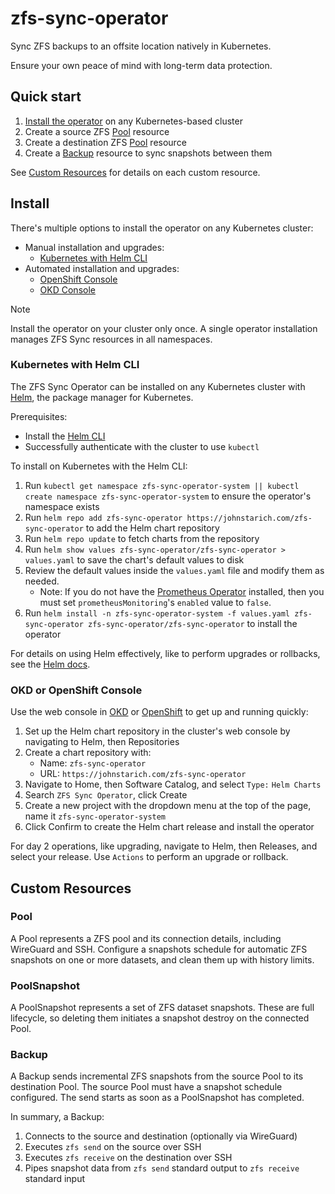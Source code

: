 # zfs-sync-operator
Sync ZFS backups to an offsite location natively in Kubernetes.

Ensure your own peace of mind with long-term data protection.

## Quick start

1. [Install the operator](#install) on any Kubernetes-based cluster
1. Create a source ZFS [Pool](#pool) resource
2. Create a destination ZFS [Pool](#pool) resource
3. Create a [Backup](#backup) resource to sync snapshots between them

See [Custom Resources](#custom-resources) for details on each custom resource.

## Install

There's multiple options to install the operator on any Kubernetes cluster:

* Manual installation and upgrades:
    - [Kubernetes with Helm CLI](#kubernetes-with-helm-cli)
* Automated installation and upgrades:
    - [OpenShift Console](#okd-or-openshift-console)
    - [OKD Console](#okd-or-openshift-console)

> [!NOTE]
> Install the operator on your cluster only once.
> A single operator installation manages ZFS Sync resources in all namespaces.

### Kubernetes with Helm CLI

The ZFS Sync Operator can be installed on any Kubernetes cluster with [Helm](https://helm.sh/), the package manager for Kubernetes.

Prerequisites:

* Install the [Helm CLI](https://helm.sh/docs/intro/install/)
* Successfully authenticate with the cluster to use `kubectl`

To install on Kubernetes with the Helm CLI:

1. Run `kubectl get namespace zfs-sync-operator-system || kubectl create namespace zfs-sync-operator-system` to ensure the operator's namespace exists
2. Run `helm repo add zfs-sync-operator https://johnstarich.com/zfs-sync-operator` to add the Helm chart repository
3. Run `helm repo update` to fetch charts from the repository
4. Run `helm show values zfs-sync-operator/zfs-sync-operator > values.yaml` to save the chart's default values to disk
5. Review the default values inside the `values.yaml` file and modify them as needed.
    * Note: If you do not have the [Prometheus Operator](https://prometheus-operator.dev/) installed, then you must set `prometheusMonitoring`'s `enabled` value to `false`.
6. Run `helm install -n zfs-sync-operator-system -f values.yaml zfs-sync-operator zfs-sync-operator/zfs-sync-operator` to install the operator

For details on using Helm effectively, like to perform upgrades or rollbacks, see the [Helm docs](https://helm.sh/docs/intro/using_helm/).

### OKD or OpenShift Console

Use the web console in [OKD](https://okd.io/) or [OpenShift](https://openshift.com/) to get up and running quickly:

1. Set up the Helm chart repository in the cluster's web console by navigating to Helm, then Repositories
2. Create a chart repository with:
    * Name: `zfs-sync-operator`
    * URL: `https://johnstarich.com/zfs-sync-operator`
3. Navigate to Home, then Software Catalog, and select `Type:` `Helm Charts`
4. Search `ZFS Sync Operator`, click Create
5. Create a new project with the dropdown menu at the top of the page, name it `zfs-sync-operator-system`
6. Click Confirm to create the Helm chart release and install the operator

For day 2 operations, like upgrading, navigate to Helm, then Releases, and select your release. Use `Actions` to perform an upgrade or rollback.

## Custom Resources

### Pool

A Pool represents a ZFS pool and its connection details, including WireGuard and SSH.
Configure a snapshots schedule for automatic ZFS snapshots on one or more datasets, and clean them up with history limits.

### PoolSnapshot

A PoolSnapshot represents a set of ZFS dataset snapshots. These are full lifecycle, so deleting them initiates a snapshot destroy on the connected Pool.

### Backup

A Backup sends incremental ZFS snapshots from the source Pool to its destination Pool. The source Pool must have a snapshot schedule configured.
The send starts as soon as a PoolSnapshot has completed.

In summary, a Backup:

1. Connects to the source and destination (optionally via WireGuard)
2. Executes `zfs send` on the source over SSH
3. Executes `zfs receive` on the destination over SSH
4. Pipes snapshot data from `zfs send` standard output to `zfs receive` standard input

